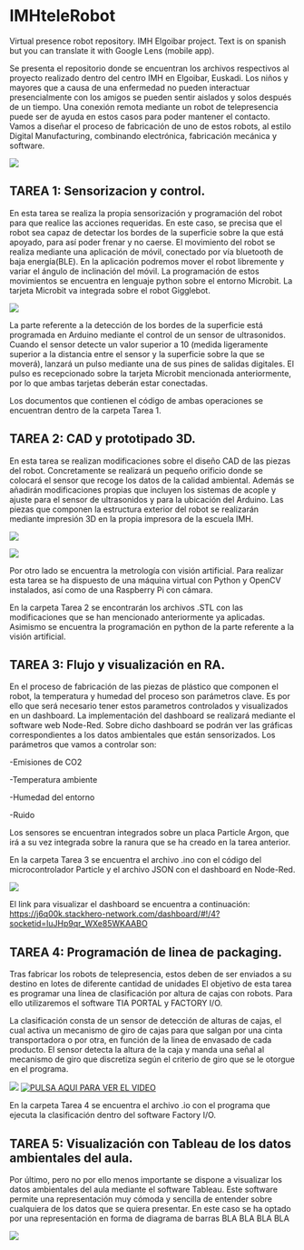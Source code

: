# IMHteleRobot
Virtual presence robot repository. IMH Elgoibar project. Text is on spanish but you can translate it with Google Lens (mobile app).

Se presenta el repositorio donde se encuentran los archivos respectivos al proyecto realizado dentro del centro IMH en Elgoibar, Euskadi. 
Los niños y mayores que a causa de una enfermedad no pueden interactuar presencialmente con los amigos se pueden sentir aislados y solos después de un tiempo. Una conexión remota mediante un robot de telepresencia puede ser de ayuda en estos casos para poder mantener el contacto. Vamos a diseñar el proceso de fabricación de uno de estos robots, al estilo Digital Manufacturing, combinando electrónica, fabricación mecánica y software.

![](images/robot.jpg)

## TAREA 1: Sensorizacion y control.
En esta tarea se realiza la propia sensorización y programación del robot para que realice las acciones requeridas. En este caso, se precisa que el robot sea capaz de detectar los bordes de la superficie sobre la que está apoyado, para así poder frenar y no caerse.
El movimiento del robot se realiza mediante una aplicación de móvil, conectado por vía bluetooth de baja energía(BLE). En la aplicación podremos mover el robot libremente y variar el ángulo de inclinación del móvil. La programación de estos movimientos se encuentra en lenguaje python sobre el entorno Microbit. La tarjeta Microbit va integrada sobre el robot Gigglebot.

   ![](images/gigglebot.jpgstyle=centerme)

La parte referente a la detección de los bordes de la superficie está programada en Arduino mediante el control de un sensor de ultrasonidos. Cuando el sensor detecte un valor superior a 10 (medida ligeramente superior a la distancia entre el sensor y la superficie sobre la que se moverá), lanzará un pulso mediante una de sus pines de salidas digitales. El pulso es recepcionado sobre la tarjeta Microbit mencionada anteriormente, por lo que ambas tarjetas deberán estar conectadas.

Los documentos que contienen el código de ambas operaciones se encuentran dentro de la carpeta Tarea 1.



## TAREA 2: CAD y prototipado 3D.
En esta tarea se realizan modificaciones sobre el diseño CAD de las piezas del robot. Concretamente se realizará un pequeño orificio donde se colocará el sensor que recoge los datos de la calidad ambiental. Además se añadirán modificaciones propias que incluyen los sistemas de acople y ajuste para el sensor de ultrasonidos y para la ubicación del Arduino. Las piezas que componen la estructura exterior del robot se realizarán mediante impresión 3D en la propia impresora de la escuela IMH.

![](images/cad.jpeg)

![](images/cad2.jpeg)

Por otro lado se encuentra la metrología con visión artificial. Para realizar esta tarea se ha dispuesto de una máquina virtual con Python y OpenCV instalados, así como de una Raspberry Pi con cámara. 

En la carpeta Tarea 2 se encontrarán los archivos .STL con las modificaciones que se han mencionado anteriormente ya aplicadas. Asimismo se encuentra la programación en python de la parte referente a la visión artificial.

## TAREA 3: Flujo y visualización en RA.
En el proceso de fabricación de las piezas de plástico que componen el robot, la temperatura y humedad del proceso son parámetros clave. Es por ello que será necesario tener estos parametros controlados y visualizados en un dashboard. La implementación del dashboard se realizará mediante el software web Node-Red. Sobre dicho dashboard se podrán ver las gráficas correspondientes a los datos ambientales que están sensorizados. Los parámetros que vamos a controlar son:

-Emisiones de CO2

-Temperatura ambiente

-Humedad del entorno

-Ruido

Los sensores se encuentran integrados sobre un placa Particle Argon, que irá a su vez integrada sobre la ranura que se ha creado en la tarea anterior.

En la carpeta Tarea 3 se encuentra el archivo .ino con el código del microcontrolador Particle y el archivo JSON con el dashboard en Node-Red.

![](images/Dashboard.png)

El link para visualizar el dashboard se encuentra a continuación:
https://j6q00k.stackhero-network.com/dashboard/#!/4?socketid=luJHp9qr_WXe85WKAABO


## TAREA 4: Programación de linea de packaging.
Tras fabricar los robots de telepresencia, estos deben de ser enviados a su destino en lotes de diferente cantidad de unidades El objetivo de esta tarea es programar una línea de clasificación por altura de cajas con robots. Para ello utilizaremos el software TIA PORTAL y FACTORY I/O.

La clasificación consta de un sensor de detección de alturas de cajas, el cual activa un mecanismo de giro de cajas para que salgan por una cinta transportadora o por otra, en función de la linea de envasado de cada producto. El sensor detecta la altura de la caja y manda una señal al mecanismo de giro que discretiza según el criterio de giro que se le otorgue en el programa.

![](images/Programa.png)
[![PULSA AQUI PARA VER EL VIDEO](https://gyazo.com/8392fc11e0f13c68a845dd81e15936a3)](https://www.youtube.com/watch?v=cuvw47vaStA&feature=youtu.be)

En la carpeta Tarea 4 se encuentra el archivo .io con el programa que ejecuta la clasificación dentro del software Factory I/O.

## TAREA 5: Visualización con Tableau de los datos ambientales del aula.
Por último, pero no por ello menos importante se dispone a visualizar los datos ambientales del aula mediante el software Tableau. Este software permite una representación muy cómoda y sencilla de entender sobre cualquiera de los datos que se quiera presentar. En este caso se ha optado por una representación en forma de diagrama de barras BLA BLA BLA BLA

![](images/tableau.png)
